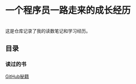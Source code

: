 # 一个程序员一路走来的成长经历

<br>
这是仓库记录了我的读数笔记和学习经历。

## 目录
### 读过的书
[GitHub秘籍](https://github.com/tiimgreen/github-cheat-sheet/blob/master/README.zh-cn.md#markdown-%E6%96%87%E4%BB%B6%E8%AF%AD%E6%B3%95%E9%AB%98%E4%BA%AE)
